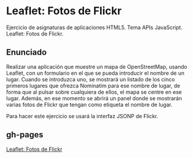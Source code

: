 # Leaflet: Fotos de Flickr

Ejercicio de asignaturas de aplicaciones HTML5. Tema APIs JavaScript. Leaflet: Fotos de Flickr.

## Enunciado

Realizar una aplicación que muestre un mapa de OpenStreetMap, usando Leaflet, con un formulario en el que se pueda introducir el nombre de un lugar. Cuando se introduzca uno, se mostrará un listado de los cinco primeros lugares que ofrezca Nominatim para ese nombre de lugar, de forma que al pulsar sobre cualquiera de ellos, el mapa se centre en ese lugar. Además, en ese momento se abrirá un panel donde se mostrarán varias fotos de Flickr que tengan como etiqueta el nombre de lugar.

Para hacer este ejercicio se usará la interfaz JSONP de Flickr.

## gh-pages

<a href="http://miansaay.github.io/X-Nav-APIs-Map-Flickr/">Leaflet: Fotos de Flickr</a>

